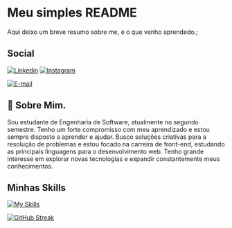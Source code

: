 
# Meu simples README

Aqui deixo um breve resumo sobre me, e o que venho aprendedo.;

## Social
[![Linkedin](https://img.shields.io/badge/-Instagram-%23E4405F?style=for-the-badge&logo=linkedin&logoColor=white)](https://www.linkedin.com/feed/)
[![Instagram](https://img.shields.io/badge/-Instagram-%23E4405F?style=for-the-badge&logo=instagram&logoColor=white)](https://www.instagram.com/edivan_sillva/)

[![E-mail](https://img.shields.io/badge/-Email-000?style=for-the-badge&logo=microsoft-outlook&logoColor=blue)](mailto:https://mail.yahoo.com/d/folders/1?.lang=pt-BR)

 
## 🚀 Sobre Mim.
Sou estudante de Engenharia de Software, atualmente no segundo semestre. Tenho um forte compromisso com meu aprendizado e estou sempre disposto a aprender e ajudar. Busco soluções criativas para a resolução de problemas e estou focado na carreira de front-end, estudando as principais linguagens para o desenvolvimento web. Tenho grande interesse em explorar novas tecnologias e expandir constantemente meus conhecimentos.

##  Minhas Skills

[![My Skills](https://skillicons.dev/icons?i=js,html,css,nodejs)](https://skillicons.dev)

[![GitHub Streak](https://streak-stats.demolab.com?user=Edvan92&theme=transparent)](https://git.io/streak-stats)


